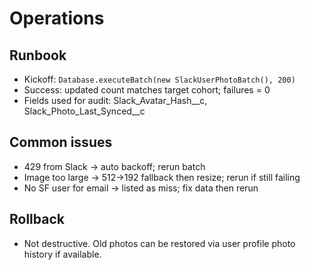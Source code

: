 # Operations

## Runbook
- Kickoff: `Database.executeBatch(new SlackUserPhotoBatch(), 200)`
- Success: updated count matches target cohort; failures = 0
- Fields used for audit: Slack_Avatar_Hash__c, Slack_Photo_Last_Synced__c

## Common issues
- 429 from Slack → auto backoff; rerun batch
- Image too large → 512→192 fallback then resize; rerun if still failing
- No SF user for email → listed as miss; fix data then rerun

## Rollback
- Not destructive. Old photos can be restored via user profile photo history if available.
